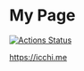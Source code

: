 # My Page

[![Actions Status](https://github.com/icchi-h/icchi-h.github.io/workflows/CI/CD/badge.svg)](https://github.com/icchi-h/icchi-h.github.io/actions)

<https://icchi.me>
